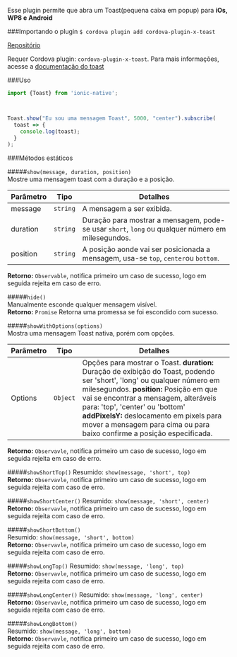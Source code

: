 Esse plugin permite que abra um Toast(pequena caixa em popup) para **iOs, WP8 e Android**

###Importando o plugin
`$ cordova plugin add cordova-plugin-x-toast`  

[Repositório](https://github.com/EddyVerbruggen/Toast-PhoneGap-Plugin)

Requer Cordova plugin: `cordova-plugin-x-toast`. Para mais informações, acesse a [documentação do toast](https://github.com/EddyVerbruggen/Toast-PhoneGap-Plugin)

###Uso
```javascript
import {Toast} from 'ionic-native';



Toast.show("Eu sou uma mensagem Toast", 5000, "center").subscribe(
  toast => {
    console.log(toast);
  }
);

```

###Métodos estáticos


#####`show(message, duration, position)`  
Mostre uma mensagem toast com a duração e a posição.

Parâmetro | Tipo | Detalhes
--- | --- | ---
message | `string` | A mensagem a ser exibida.
duration | `string` | Duração para mostrar a mensagem, pode-se usar `short`, `long` ou qualquer número em milesegundos.
position | `string` | A posição aonde vai ser posicionada a mensagem, usa-se `top`, `center`ou `bottom`.  
**Retorno:** `Observable`, notifica primeiro um caso de sucesso, logo em seguida  rejeita em caso de erro.



#####`hide()`  
Manualmente esconde qualquer mensagem visível.  
**Retorno:** `Promise` Retorna uma promessa se foi escondido com sucesso.



#####`showWithOptions(options)`  
Mostra uma mensagem Toast nativa, porém com opções.

Parâmetro | Tipo | Detalhes
--- | --- | ---
Options | `Object`| Opções para mostrar o Toast. **duration:** Duração de exibição do Toast, podendo ser 'short', 'long' ou qualquer número em milesegundos. **position:** Posição em que vai se encontrar a mensagem, alteráveis para: 'top', 'center' ou 'bottom' **addPixelsY:** deslocamento em pixels para mover a mensagem para cima ou para baixo confirme a posição especificada.

**Retorno:** `Observavle`, notifica primeiro um caso de sucesso, logo em seguida rejeita em caso de erro.



#####`showShortTop()`
Resumido: `show(message, 'short', top)`  
**Retorno:** `Observavle`, notifica primeiro um caso de sucesso, logo em seguida rejeita com caso de erro.

#####`showShortCenter()` 
Resumido: `show(message, 'short', center)`  
**Retorno:** `Observavle`, notifica primeiro um caso de sucesso, logo em seguida rejeita com caso de erro.

#####`showShortBottom()`  
Resumido: `show(message, 'short', bottom)`  
**Retorno:** `Observavle`, notifica primeiro um caso de sucesso, logo em seguida rejeita com caso de erro.

#####`showLongTop()`
Resumido: `show(message, 'long', top)`  
**Retorno:** `Observavle`, notifica primeiro um caso de sucesso, logo em seguida rejeita com caso de erro.

#####`showLongCenter()` 
Resumido: `show(message, 'long', center)`  
**Retorno:** `Observavle`, notifica primeiro um caso de sucesso, logo em seguida rejeita com caso de erro.

#####`showLongBottom()`  
Resumido: `show(message, 'long', bottom)`  
**Retorno:** `Observavle`, notifica primeiro um caso de sucesso, logo em seguida rejeita com caso de erro.


